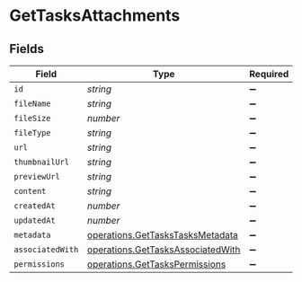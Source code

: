 # GetTasksAttachments


## Fields

| Field                                                                                  | Type                                                                                   | Required                                                                               | Description                                                                            |
| -------------------------------------------------------------------------------------- | -------------------------------------------------------------------------------------- | -------------------------------------------------------------------------------------- | -------------------------------------------------------------------------------------- |
| `id`                                                                                   | *string*                                                                               | :heavy_minus_sign:                                                                     | N/A                                                                                    |
| `fileName`                                                                             | *string*                                                                               | :heavy_minus_sign:                                                                     | N/A                                                                                    |
| `fileSize`                                                                             | *number*                                                                               | :heavy_minus_sign:                                                                     | N/A                                                                                    |
| `fileType`                                                                             | *string*                                                                               | :heavy_minus_sign:                                                                     | N/A                                                                                    |
| `url`                                                                                  | *string*                                                                               | :heavy_minus_sign:                                                                     | N/A                                                                                    |
| `thumbnailUrl`                                                                         | *string*                                                                               | :heavy_minus_sign:                                                                     | N/A                                                                                    |
| `previewUrl`                                                                           | *string*                                                                               | :heavy_minus_sign:                                                                     | N/A                                                                                    |
| `content`                                                                              | *string*                                                                               | :heavy_minus_sign:                                                                     | N/A                                                                                    |
| `createdAt`                                                                            | *number*                                                                               | :heavy_minus_sign:                                                                     | N/A                                                                                    |
| `updatedAt`                                                                            | *number*                                                                               | :heavy_minus_sign:                                                                     | N/A                                                                                    |
| `metadata`                                                                             | [operations.GetTasksTasksMetadata](../../models/operations/gettaskstasksmetadata.md)   | :heavy_minus_sign:                                                                     | N/A                                                                                    |
| `associatedWith`                                                                       | [operations.GetTasksAssociatedWith](../../models/operations/gettasksassociatedwith.md) | :heavy_minus_sign:                                                                     | N/A                                                                                    |
| `permissions`                                                                          | [operations.GetTasksPermissions](../../models/operations/gettaskspermissions.md)       | :heavy_minus_sign:                                                                     | N/A                                                                                    |